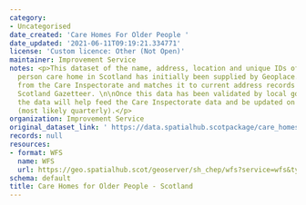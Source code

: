 ```yaml
---
category:
- Uncategorised
date_created: 'Care Homes For Older People '
date_updated: '2021-06-11T09:19:21.334771'
license: 'Custom licence: Other (Not Open)'
maintainer: Improvement Service
notes: <p>This dataset of the name, address, location and unique IDs of every older
  person care home in Scotland has initially been supplied by Geoplace. It takes data
  from the Care Inspectorate and matches it to current address records from the One
  Scotland Gazetteer. \n\nOnce this data has been validated by local government custodians,
  the data will help feed the Care Inspectorate data and be updated on a regular basis
  (most likely quarterly).</p>
organization: Improvement Service
original_dataset_link: ' https://data.spatialhub.scotpackage/care_homes_for_older_people-is'
records: null
resources:
- format: WFS
  name: WFS
  url: https://geo.spatialhub.scot/geoserver/sh_chep/wfs?service=wfs&typeName=sh_chep:pub_chep
schema: default
title: Care Homes for Older People - Scotland
---
```


